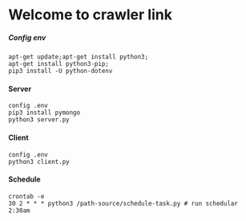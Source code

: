 # Welcome to crawler link
##### Config env
    apt-get update;apt-get install python3;
    apt-get install python3-pip;
    pip3 install -U python-dotenv
    
#### Server
    config .env
    pip3 install pymongo
    python3 server.py
    
#### Client
    config .env
    python3 client.py
    
#### Schedule
    crontab -e
    30 2 * * * python3 /path-source/schedule-task.py # run schedular 2:30am